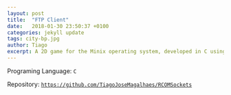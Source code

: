 ```yaml
---
layout: post
title:  "FTP Client"
date:   2018-01-30 23:50:37 +0100
categories: jekyll update
tags: city-bp.jpg
author: Tiago
excerpt: A 2D game for the Minix operating system, developed in C using only the C standard library and Minix's OS API.
---
```


Programing Language: `C`

Repository: [`https://github.com/TiagoJoseMagalhaes/RCOMSockets`](https://github.com/TiagoJoseMagalhaes/RCOMSockets)